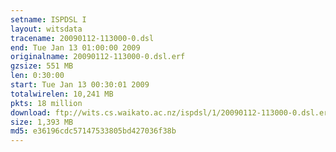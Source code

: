 ```yaml
---
setname: ISPDSL I
layout: witsdata
tracename: 20090112-113000-0.dsl
end: Tue Jan 13 01:00:00 2009
originalname: 20090112-113000-0.dsl.erf
gzsize: 551 MB
len: 0:30:00
start: Tue Jan 13 00:30:01 2009
totalwirelen: 10,241 MB
pkts: 18 million
download: ftp://wits.cs.waikato.ac.nz/ispdsl/1/20090112-113000-0.dsl.erf.gz
size: 1,393 MB
md5: e36196cdc57147533805bd427036f38b
---
```

